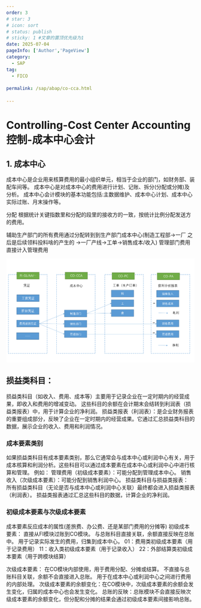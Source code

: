```yaml
---
order: 3
# star: 3
# icon: sort
# status: publish
# sticky: 1 #文章的置顶优先级为1
date: 2025-07-04
pageInfo: ['Author','PageView']
category:
  - SAP
tag:
  - FICO

permalink: /sap/abap/co-cca.html

---
```



# Controlling-Cost Center Accounting    控制-成本中心会计
<!-- :::tip
::: -->
<!-- 摘要截止标签 -->
<!-- more -->

## 1. 成本中心

成本中心是企业用来核算费用的最小组织单元，相当于企业的部门，如财务部、装配车间等。
成本中心是对成本中心的费用进行计划、记账、拆分(分配或分摊)及分析。
成本中心会计模块的基本功能包括:主数据维护、成本中心计划、成本中心实际过账、月末操作等。

分配 根据统计关键指数里和分配的段里的接收方的一致，按统计比例分配发送方的费用。

辅助生产部门的所有费用通过分配转到到生产部门成本中心(制造工程部->一厂   之后是后续领料投料啥的产生的   ->一厂产线->工单->销售成本/收入)
管理部门费用直接计入管理费用

![](image-21.png)

## 损益类科目：
损益类科目（如收入、费用、成本等）主要用于记录企业在一定时期内的经营成果，即收入和费用的增减变动。
这些科目的余额在会计期末会结转到利润表（损益类报表）中，用于计算企业的净利润。
损益类报表（利润表）：是企业财务报表的重要组成部分，反映了企业在一定时期内的经营成果。它通过汇总损益类科目的数据，展示企业的收入、费用和利润情况。

### 成本要素类别
如果损益类科目有成本要素类别，那么它通常会与成本中心或利润中心有关，用于成本核算和利润分析。这些科目可以通过成本要素在成本中心或利润中心中进行核算和管理。
例如：
管理费用（初级成本要素）：可能分配到管理成本中心。
销售收入（次级成本要素）：可能分配到销售利润中心。
损益类科目与损益类报表：
所有损益类科目（无论是否与成本中心或利润中心关联）最终都会进入损益类报表（利润表）。
损益类报表通过汇总这些科目的数据，计算企业的净利润。

### 初级成本要素与次级成本要素
成本要素反应成本的属性(差旅费、办公费、还是某部门费用的分摊等)
初级成本要素：
直接从FI模块过账到CO模块。
与总账科目直接关联，余额直接反映在总账中。
用于记录实际发生的费用，归集到成本中心。
01：费用类初级成本要素（用于记录费用）
11：收入类初级成本要素（用于记录收入）
22：外部结算类初级成本要素（用于跨模块结算）


次级成本要素：
在CO模块内部使用，用于费用分配、分摊或结算。
不直接与总账科目关联，余额不会直接进入总账。
用于在成本中心或利润中心之间进行费用的内部处理。
次级成本要素的余额变化：在CO模块中，次级成本要素的余额会发生变化，归属的成本中心也会发生变化。
总账的反映：总账模块不会直接反映次级成本要素的余额变化，但分配和分摊的结果会通过初级成本要素间接影响总账。